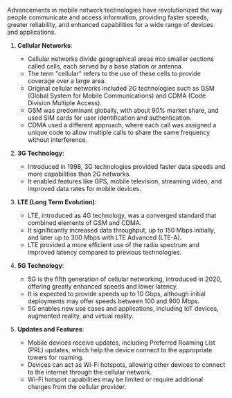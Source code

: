 Advancements in mobile network technologies have revolutionized the way people communicate and access information, providing faster speeds, greater reliability, and enhanced capabilities for a wide range of devices and applications.

1. **Cellular Networks**:
    - Cellular networks divide geographical areas into smaller sections called cells, each served by a base station or antenna.
    - The term "cellular" refers to the use of these cells to provide coverage over a large area.
    - Original cellular networks included 2G technologies such as GSM (Global System for Mobile Communications) and CDMA (Code Division Multiple Access).
    - GSM was predominant globally, with about 90% market share, and used SIM cards for user identification and authentication.
    - CDMA used a different approach, where each call was assigned a unique code to allow multiple calls to share the same frequency without interference.

2. **3G Technology**:
    - Introduced in 1998, 3G technologies provided faster data speeds and more capabilities than 2G networks.
    - It enabled features like GPS, mobile television, streaming video, and improved data rates for mobile devices.

3. **LTE (Long Term Evolution)**:
    - LTE, introduced as 4G technology, was a converged standard that combined elements of GSM and CDMA.
    - It significantly increased data throughput, up to 150 Mbps initially, and later up to 300 Mbps with LTE Advanced (LTE-A).
    - LTE provided a more efficient use of the radio spectrum and improved latency compared to previous technologies.

4. **5G Technology**:
    - 5G is the fifth generation of cellular networking, introduced in 2020, offering greatly enhanced speeds and lower latency.
    - It is expected to provide speeds up to 10 Gbps, although initial deployments may offer speeds between 100 and 900 Mbps.
    - 5G enables new use cases and applications, including IoT devices, augmented reality, and virtual reality.

5. **Updates and Features**:
    - Mobile devices receive updates, including Preferred Roaming List (PRL) updates, which help the device connect to the appropriate towers for roaming.
    - Devices can act as Wi-Fi hotspots, allowing other devices to connect to the internet through the cellular network.
    - Wi-Fi hotspot capabilities may be limited or require additional charges from the cellular provider.